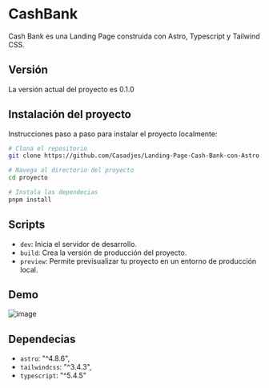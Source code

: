# CashBank

Cash Bank es una Landing Page construida con Astro, Typescript y Tailwind CSS.

## Versión

La versión actual del proyecto es 0.1.0

## Instalación del proyecto

Instrucciones paso a paso para instalar el proyecto localmente:

```bash
# Clona el repositorio
git clone https://github.com/Casadjes/Landing-Page-Cash-Bank-con-Astro.git

# Navega al directorio del proyecto
cd proyecto

# Instala las dependecias
pnpm install
```

## Scripts

- `dev`: Inicia el servidor de desarrollo.
- `build`: Crea la versión de producción del proyecto.
- `preview`: Permite previsualizar tu proyecto en un entorno de producción local.

## Demo

![image](https://github.com/Casadjes/Landing-Page-Cash-Bank-con-Astro/assets/115717042/d7dd594b-8514-4664-a5ec-eb4ec3032dd4)


## Dependecias

- `astro`: "^4.8.6",
- `tailwindcss`: "^3.4.3",
- `typescript`: "^5.4.5"
